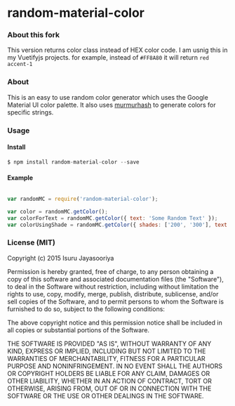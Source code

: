 # random-material-color

### About this fork
This version returns color class instead of HEX color code. I am usnig this in my Vuetifyjs projects.
for example, instead of `#FF8A80` it will return `red accent-1`

### About
This is an easy to use random color generator which uses the Google Material UI color palette. It also uses [murmurhash](https://github.com/mikolalysenko/murmurhash-js) to generate colors for specific strings. 

### Usage

#### Install
``` js
$ npm install random-material-color --save
```

#### Example

``` javascript

var randomMC = require('random-material-color');

var color = randomMC.getColor();
var colorForText = randomMC.getColor({ text: 'Some Random Text' });
var colorUsingShade = randomMC.getColor({ shades: ['200', '300'], text:'Some Random Text' });

```

### License (MIT)

Copyright (c) 2015 Isuru Jayasooriya

Permission is hereby granted, free of charge, to any person obtaining a copy of this software and associated documentation files (the "Software"), to deal in the Software without restriction, including without limitation the rights to use, copy, modify, merge, publish, distribute, sublicense, and/or sell copies of the Software, and to permit persons to whom the Software is furnished to do so, subject to the following conditions:

The above copyright notice and this permission notice shall be included in all copies or substantial portions of the Software.

THE SOFTWARE IS PROVIDED "AS IS", WITHOUT WARRANTY OF ANY KIND, EXPRESS OR IMPLIED, INCLUDING BUT NOT LIMITED TO THE WARRANTIES OF MERCHANTABILITY, FITNESS FOR A PARTICULAR PURPOSE AND NONINFRINGEMENT. IN NO EVENT SHALL THE AUTHORS OR COPYRIGHT HOLDERS BE LIABLE FOR ANY CLAIM, DAMAGES OR OTHER LIABILITY, WHETHER IN AN ACTION OF CONTRACT, TORT OR OTHERWISE, ARISING FROM, OUT OF OR IN CONNECTION WITH THE SOFTWARE OR THE USE OR OTHER DEALINGS IN THE SOFTWARE.
